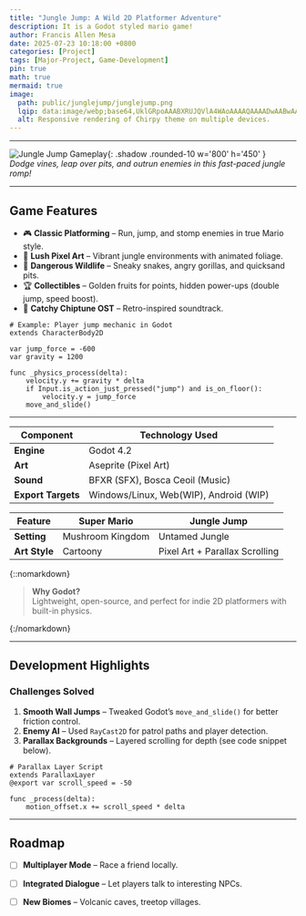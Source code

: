 ```yaml
---
title: "Jungle Jump: A Wild 2D Platformer Adventure"
description: It is a Godot styled mario game!
author: Francis Allen Mesa
date: 2025-07-23 10:18:00 +0800
categories: [Project]
tags: [Major-Project, Game-Development]
pin: true
math: true
mermaid: true
image:
  path: public/junglejump/junglejump.png
  lqip: data:image/webp;base64,UklGRpoAAABXRUJQVlA4WAoAAAAQAAAADwAABwAAQUxQSDIAAAARL0AmbZurmr57yyIiqE8oiG0bejIYEQTgqiDA9vqnsUSI6H+oAERp2HZ65qP/VIAWAFZQOCBCAAAA8AEAnQEqEAAIAAVAfCWkAALp8sF8rgRgAP7o9FDvMCkMde9PK7euH5M1m6VWoDXf2FkP3BqV0ZYbO6NA/VFIAAAA
  alt: Responsive rendering of Chirpy theme on multiple devices.
---
```



---

![Jungle Jump Gameplay](/public/junglejump/junglejump.gif){: .shadow .rounded-10 w='800' h='450' }  
*Dodge vines, leap over pits, and outrun enemies in this fast-paced jungle romp!*  

---


## **Game Features**  
- 🎮 **Classic Platforming** – Run, jump, and stomp enemies in true Mario style.  
- 🌴 **Lush Pixel Art** – Vibrant jungle environments with animated foliage.  
- 🐍 **Dangerous Wildlife** – Sneaky snakes, angry gorillas, and quicksand pits.  
- 🏆 **Collectibles** – Golden fruits for points, hidden power-ups (double jump, speed boost).  
- 🎵 **Catchy Chiptune OST** – Retro-inspired soundtrack.  

```gdscript
# Example: Player jump mechanic in Godot
extends CharacterBody2D

var jump_force = -600
var gravity = 1200

func _physics_process(delta):
    velocity.y += gravity * delta
    if Input.is_action_just_pressed("jump") and is_on_floor():
        velocity.y = jump_force
    move_and_slide()
```

---

| Component | Technology Used |
|-----------|-----------------|
| **Engine** | Godot 4.2 |
| **Art** | Aseprite (Pixel Art) |
| **Sound** | BFXR (SFX), Bosca Ceoil (Music) |
| **Export Targets** | Windows/Linux, Web(WIP), Android (WIP)|

| Feature | Super Mario | Jungle Jump |
|---------|-------------|-------------|
| **Setting** | Mushroom Kingdom | Untamed Jungle |
| **Art Style** | Cartoony | Pixel Art + Parallax Scrolling |

{::nomarkdown}
<blockquote class="prompt-info">
  <strong>Why Godot?</strong><br>
  Lightweight, open-source, and perfect for indie 2D platformers with built-in physics.
</blockquote>
{:/nomarkdown}

---

## **Development Highlights**  
### **Challenges Solved**  
1. **Smooth Wall Jumps** – Tweaked Godot’s `move_and_slide()` for better friction control.  
2. **Enemy AI** – Used `RayCast2D` for patrol paths and player detection.  
3. **Parallax Backgrounds** – Layered scrolling for depth (see code snippet below).  

```gdscript
# Parallax Layer Script
extends ParallaxLayer
@export var scroll_speed = -50

func _process(delta):
    motion_offset.x += scroll_speed * delta
```

---

## **Roadmap**  
- [ ] **Multiplayer Mode** – Race a friend locally.  
- [ ] **Integrated Dialogue** – Let players talk to interesting NPCs.  
- [ ] **New Biomes** – Volcanic caves, treetop villages.  

